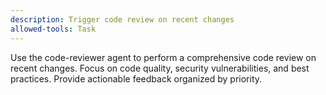 ```yaml
---
description: Trigger code review on recent changes
allowed-tools: Task
---
```


Use the code-reviewer agent to perform a comprehensive code review on recent changes. Focus on code quality, security vulnerabilities, and best practices. Provide actionable feedback organized by priority.